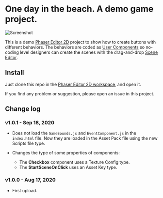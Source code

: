 # One day in the beach. A demo game project.

![Screenshot](https://raw.githubusercontent.com/PhaserEditor2D/one-day-in-the-beach-demo-button-components/media/media/banner.png)

This is a demo [Phaser Editor 2D](https://phasereditor2d.com) project to show how to create buttons with different behaviors.
The behaviors are coded as [User Components](https://help.phasereditor2d.com/v3/scene-editor/user-components.html) so no-coding level designers can create the scenes with the drag-and-drop [Scene Editor](https://help.phasereditor2d.com/v3/scene-editor/index.html).

## Install

Just clone this repo in the [Phaser Editor 2D workspace](https://help.phasereditor2d.com/v3/workbench/projects.html), and open it.

If you find any problem or suggestion, please open an issue in this project.

## Change log

### v1.0.1 - Sep 18, 2020

* Does not load the `GameSounds.js` and `EventComponent.js` in the `index.html` file. Now they are loaded in the Asset Pack file using the new Scripts file type.

* Changes the type of some properties of components:
    * The **Checkbox** component uses a Texture Config type.
    * The **StartSceneOnClick** uses an Asset Key type.

### v1.0.0 - Aug 17, 2020

* First upload.


